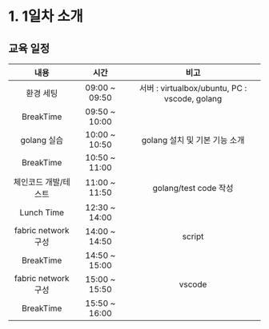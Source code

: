 # **1. 1일차 소개**

## **교육 일정**
| 내용 | 시간 | 비고 |
|:--------:|:--------:|:--------:|
| 환경 세팅 | 09:00 ~ 09:50 | 서버 : virtualbox/ubuntu, PC : vscode, golang |
| BreakTime | 09:50 ~ 10:00 ||
| golang 실습 | 10:00 ~ 10:50 | golang 설치 및 기본 기능 소개 |
| BreakTime | 10:50 ~ 11:00 ||
| 체인코드 개발/테스트 | 11:00 ~ 11:50 | golang/test code 작성 |
| Lunch Time | 12:30 ~ 14:00 ||
| fabric network 구성 | 14:00 ~ 14:50 | script |
| BreakTime | 14:50 ~ 15:00 ||
| fabric network 구성 | 15:00 ~ 15:50 | vscode |
| BreakTime | 15:50 ~ 16:00 ||
<br><br><br><br>
